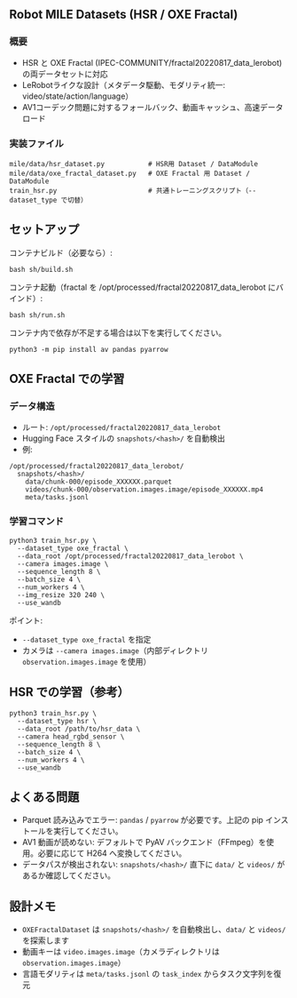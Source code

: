## Robot MILE Datasets (HSR / OXE Fractal)

### 概要

- HSR と OXE Fractal (IPEC-COMMUNITY/fractal20220817_data_lerobot) の両データセットに対応
- LeRobotライクな設計（メタデータ駆動、モダリティ統一: video/state/action/language）
- AV1コーデック問題に対するフォールバック、動画キャッシュ、高速データロード

### 実装ファイル

```
mile/data/hsr_dataset.py           # HSR用 Dataset / DataModule
mile/data/oxe_fractal_dataset.py   # OXE Fractal 用 Dataset / DataModule
train_hsr.py                       # 共通トレーニングスクリプト（--dataset_type で切替）
```

## セットアップ

コンテナビルド（必要なら）:

```
bash sh/build.sh
```

コンテナ起動（fractal を /opt/processed/fractal20220817_data_lerobot にバインド）:

```
bash sh/run.sh
```

コンテナ内で依存が不足する場合は以下を実行してください。

```
python3 -m pip install av pandas pyarrow
```

## OXE Fractal での学習

### データ構造

- ルート: `/opt/processed/fractal20220817_data_lerobot`
- Hugging Face スタイルの `snapshots/<hash>/` を自動検出
- 例:
```
/opt/processed/fractal20220817_data_lerobot/
  snapshots/<hash>/
    data/chunk-000/episode_XXXXXX.parquet
    videos/chunk-000/observation.images.image/episode_XXXXXX.mp4
    meta/tasks.jsonl
```

### 学習コマンド

```
python3 train_hsr.py \
  --dataset_type oxe_fractal \
  --data_root /opt/processed/fractal20220817_data_lerobot \
  --camera images.image \
  --sequence_length 8 \
  --batch_size 4 \
  --num_workers 4 \
  --img_resize 320 240 \
  --use_wandb
```

ポイント:
- `--dataset_type oxe_fractal` を指定
- カメラは `--camera images.image`（内部ディレクトリ `observation.images.image` を使用）

## HSR での学習（参考）

```
python3 train_hsr.py \
  --dataset_type hsr \
  --data_root /path/to/hsr_data \
  --camera head_rgbd_sensor \
  --sequence_length 8 \
  --batch_size 4 \
  --num_workers 4 \
  --use_wandb
```

## よくある問題

- Parquet 読み込みでエラー: `pandas` / `pyarrow` が必要です。上記の pip インストールを実行してください。
- AV1 動画が読めない: デフォルトで PyAV バックエンド（FFmpeg）を使用。必要に応じて H264 へ変換してください。
- データパスが検出されない: `snapshots/<hash>/` 直下に `data/` と `videos/` があるか確認してください。

## 設計メモ

- `OXEFractalDataset` は `snapshots/<hash>/` を自動検出し、`data/` と `videos/` を探索します
- 動画キーは `video.images.image`（カメラディレクトリは `observation.images.image`）
- 言語モダリティは `meta/tasks.jsonl` の `task_index` からタスク文字列を復元


